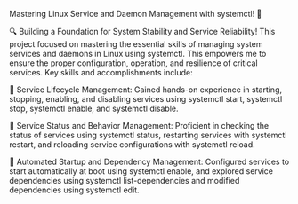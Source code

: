 Mastering Linux Service and Daemon Management with systemctl! 🚀

🔍 Building a Foundation for System Stability and Service Reliability!
This project focused on mastering the essential skills of managing system services and daemons in Linux using systemctl. This empowers me to ensure the proper configuration, operation, and resilience of critical services. Key skills and accomplishments include:

🔹 Service Lifecycle Management: Gained hands-on experience in starting, stopping, enabling, and disabling services using systemctl start, systemctl stop, systemctl enable, and systemctl disable.

🔹 Service Status and Behavior Management: Proficient in checking the status of services using systemctl status, restarting services with systemctl restart, and reloading service configurations with systemctl reload.

🔹 Automated Startup and Dependency Management: Configured services to start automatically at boot using systemctl enable, and explored service dependencies using systemctl list-dependencies and modified dependencies using systemctl edit.
